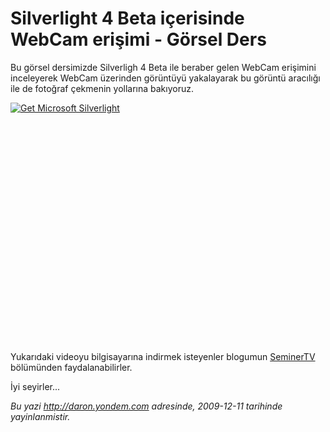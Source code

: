 # Silverlight 4 Beta içerisinde WebCam erişimi - Görsel Ders 

Bu görsel dersimizde Silverligh 4 Beta ile beraber gelen WebCam
erişimini inceleyerek WebCam üzerinden görüntüyü yakalayarak bu görüntü
aracılığı ile de fotoğraf çekmenin yollarına bakıyoruz.

<div style="width:512px;height:384px;">

[![Get Microsoft
Silverlight](http://go2.microsoft.com/fwlink/?LinkId=108181)](http://go2.microsoft.com/fwlink/?LinkID=124807)

</div>

Yukarıdaki videoyu bilgisayarına indirmek isteyenler blogumun
[SeminerTV](http://daron.yondem.com/tr/formatpage.aspx?path=seminertv.format.html#GorselDersler)
bölümünden faydalanabilirler.

İyi seyirler...


*Bu yazi http://daron.yondem.com adresinde, 2009-12-11 tarihinde yayinlanmistir.*